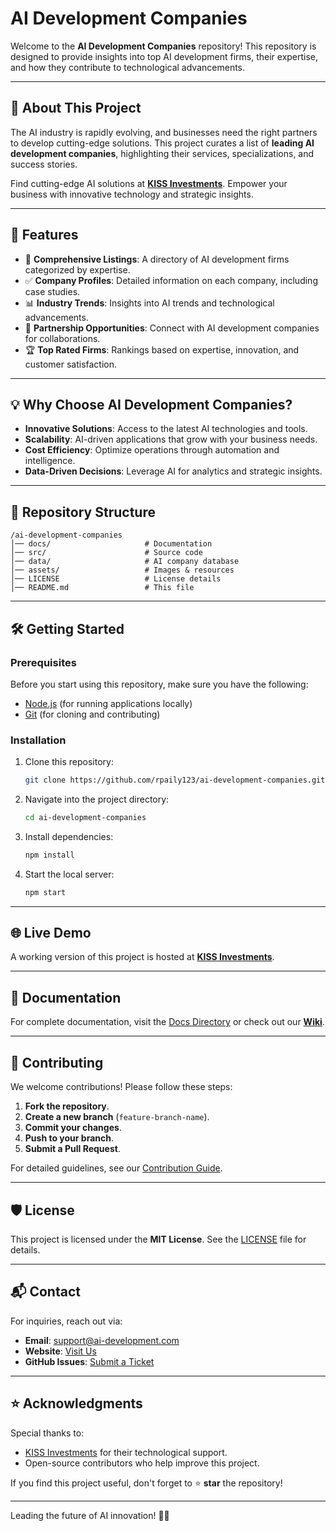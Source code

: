 # AI Development Companies

Welcome to the **AI Development Companies** repository! This repository is designed to provide insights into top AI development firms, their expertise, and how they contribute to technological advancements.

---

## 🚀 About This Project

The AI industry is rapidly evolving, and businesses need the right partners to develop cutting-edge solutions. This project curates a list of **leading AI development companies**, highlighting their services, specializations, and success stories.

Find cutting-edge AI solutions at **[KISS Investments](https://kissinvestments.com/)**. Empower your business with innovative technology and strategic insights.

---

## 📌 Features

- 🔎 **Comprehensive Listings**: A directory of AI development firms categorized by expertise.
- ✅ **Company Profiles**: Detailed information on each company, including case studies.
- 📊 **Industry Trends**: Insights into AI trends and technological advancements.
- 🤝 **Partnership Opportunities**: Connect with AI development companies for collaborations.
- 🏆 **Top Rated Firms**: Rankings based on expertise, innovation, and customer satisfaction.

---

## 💡 Why Choose AI Development Companies?

- **Innovative Solutions**: Access to the latest AI technologies and tools.
- **Scalability**: AI-driven applications that grow with your business needs.
- **Cost Efficiency**: Optimize operations through automation and intelligence.
- **Data-Driven Decisions**: Leverage AI for analytics and strategic insights.

---

## 📂 Repository Structure

```
/ai-development-companies
│── docs/                     # Documentation
│── src/                      # Source code
│── data/                     # AI company database
│── assets/                   # Images & resources
│── LICENSE                   # License details
│── README.md                 # This file
```

---

## 🛠️ Getting Started

### Prerequisites

Before you start using this repository, make sure you have the following:
- [Node.js](https://nodejs.org/) (for running applications locally)
- [Git](https://git-scm.com/) (for cloning and contributing)

### Installation

1. Clone this repository:
   ```bash
   git clone https://github.com/rpaily123/ai-development-companies.git
   ```
2. Navigate into the project directory:
   ```bash
   cd ai-development-companies
   ```
3. Install dependencies:
   ```bash
   npm install
   ```
4. Start the local server:
   ```bash
   npm start
   ```

---

## 🌐 Live Demo

A working version of this project is hosted at **[KISS Investments](https://kissinvestments.com/)**.

---

## 📖 Documentation

For complete documentation, visit the [Docs Directory](docs/) or check out our **[Wiki](https://github.com/rpaily123/ai-development-companies/wiki)**.

---

## 📣 Contributing

We welcome contributions! Please follow these steps:

1. **Fork the repository**.
2. **Create a new branch** (`feature-branch-name`).
3. **Commit your changes**.
4. **Push to your branch**.
5. **Submit a Pull Request**.

For detailed guidelines, see our [Contribution Guide](CONTRIBUTING.md).

---

## 🛡️ License

This project is licensed under the **MIT License**. See the [LICENSE](LICENSE) file for details.

---

## 📬 Contact

For inquiries, reach out via:
- **Email**: support@ai-development.com
- **Website**: [Visit Us](https://kissinvestments.com/)
- **GitHub Issues**: [Submit a Ticket](https://github.com/rpaily123/ai-development-companies/issues)

---

## ⭐ Acknowledgments

Special thanks to:
- [KISS Investments](https://kissinvestments.com/) for their technological support.
- Open-source contributors who help improve this project.

If you find this project useful, don't forget to ⭐ **star** the repository!

---

Leading the future of AI innovation! 🤖🚀


